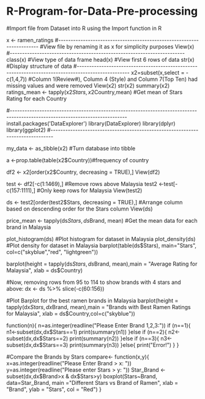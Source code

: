 # R-Program-for-Data-Pre-processing
#Import file from Dataset into R using the Import function in R

x <- ramen_ratings
#----------------------------------------------------------------------
#View file by renaming it as x for simplicity purposes
View(x)
#-----------------------------------------------------------------------
class(x) #View type of data frame
head(x) #View first 6 rows of data
str(x) #Display structure of data
#---------------------------------------------------------------------------------------------------
x2=subset(x,select = -c(1,4,7)) #Column 1(Review#), Column 4 (Style) and Column 7(Top Ten) had missing values and were removed
View(x2)
str(x2)
summary(x2)
ratings_mean <- tapply(x2$Stars,x2$Country,mean) #Get mean of Stars Rating for each Country

#-----------------------------------------------------------------------------------------------------------------------------
install.packages('DataExplorer')
library(DataExplorer)
library(dplyr)
library(ggplot2)
#-------------------------------------------------------------------------------

my_data <- as_tibble(x2) #Turn database into tibble

a <-prop.table(table(x2$Country))#frequency of country

df2 <- x2[order(x2$Country, decreasing = TRUE),]
View(df2)

test <- df2[-c(1:1469),] #Remove rows above Malaysia
test2 <-test[-c(157:1111),] #Only keep rows for Malaysia
View(test2)

ds <- test2[order(test2$Stars, decreasing = TRUE),] #Arrange column based on descending order for the Stars column
View(ds)

price_mean <- tapply(ds$Stars,ds$Brand, mean) #Get the mean data for each brand in Malaysia

plot_histogram(ds) #Plot histogram for dataset in Malaysia
plot_density(ds) #Plot density for dataset in Malaysia
barplot(table(ds$Stars), main="Stars", col=c("skyblue","red", "lightgreen"))

barplot(height = tapply(ds$Stars,ds$Brand, mean),main = "Average Rating for Malaysia", xlab = ds$Country)

#Now, removing rows from 95 to 114 to show brands with 4 stars and above:
dx <- ds %>% slice(-c(60:156))

#Plot Barplot for the best ramen brands in Malaysia
barplot(height = tapply(dx$Stars,dx$Brand, mean),main = "Brands with Best Ramen Ratings for Malaysia", xlab = ds$Country,col=c("skyblue"))

function(n){
  n=as.integer(readline("Please Enter Brand 1,2,3:"))
  if (n==1){
    n1<-subset(dx,dx$Stars==1)
    print(summary(n1))
  }else if (n==2){
    n2<-subset(dx,dx$Stars==2)
    print(summary(n2))
  }else if (n==3){
    n3<-subset(dx,dx$Stars==3)
    print(summary(n3))
  }else{
    print("Error!")
  }
}

#Compare the Brands by Stars
compare<- function(x,y){
  x=as.integer(readline("Please Enter Brand > x: "))
  y=as.integer(readline("Please enter Stars > y: "))
  Star_Brand <- subset(dx,dx$Brand>x & dx$Stars>y)
  boxplot(Stars~Brand, data=Star_Brand,
          main ="Different Stars vs Brand of Ramen",
          xlab = "Brand", ylab = "Stars", col = "Red")
}
